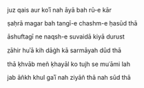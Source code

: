  juz qais aur koʾī nah āyā bah rū-e kār
 
ṣaḥrā magar bah tangī-e chashm-e ḥasūd thā

āshuftagī ne naqsh-e suvaidā kiyā durust

z̤āhir huʾā kih dāġh kā sarmāyah dūd thā

thā ḳhvāb meñ ḳhayāl ko tujh se muʿāmi lah

jab āñkh khul gaʾī nah ziyāñ thā nah sūd thā

